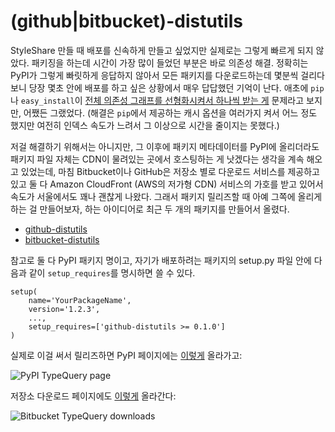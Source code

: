 (github|bitbucket)-distutils
============================

StyleShare 만들 때 배포를 신속하게 만들고 싶었지만 실제로는 그렇게 빠르게 되지 않았다. 패키징을 하는데 시간이 가장 많이 들었던 부분은 바로 의존성 해결. 정확히는 PyPI가 그렇게 빠릿하게 응답하지 않아서 모든 패키지를 다운로드하는데 몇분씩 걸리다보니 당장 몇초 안에 배포를 하고 싶은 상황에서 매우 답답했던 기억이 난다. 애초에 `pip`나 `easy_install`이 [전체 의존성 그래프를 선형화시켜서 하나씩 받는 게][1] 문제라고 보지만, 어쨌든 그랬었다. (해결은 `pip`에서 제공하는 캐시 옵션을 여러가지 켜서 어느 정도 했지만 여전히 인덱스 속도가 느려서 그 이상으로 시간을 줄이지는 못했다.)

저걸 해결하기 위해서는 아니지만, 그 이후에 패키지 메타데이터를 PyPI에 올리더라도 패키지 파일 자체는 CDN이 물려있는 곳에서 호스팅하는 게 낫겠다는 생각을 계속 해오고 있었는데, 마침 Bitbucket이나 GitHub은 저장소 별로 다운로드 서비스를 제공하고 있고 둘 다 Amazon CloudFront (AWS의 저가형 CDN) 서비스의 가호를 받고 있어서 속도가 서울에서도 꽤나 괜찮게 나왔다. 그래서 패키지 릴리즈할 때 아예 그쪽에 올리게 하는 걸 만들어보자, 하는 아이디어로 최근 두 개의 패키지를 만들어서 올렸다.

 - [github-distutils](https://github.com/dahlia/github-distutils)
 - [bitbucket-distutils](https://bitbucket.org/dahlia/bitbucket-distutils)

참고로 둘 다 PyPI 패키지 명이고, 자기가 배포하려는 패키지의 setup.py 파일 안에 다음과 같이 `setup_requires`를 명시하면 쓸 수 있다.

    setup(
        name='YourPackageName',
        version='1.2.3',
        ...,
        setup_requires=['github-distutils >= 0.1.0']
    )

실제로 이걸 써서 릴리즈하면 PyPI 페이지에는 [이렇게][2] 올라가고:

![PyPI TypeQuery page](http://i.imgur.com/iRH6y.png)

저장소 다운로드 페이지에도 [이렇게][3] 올라간다:

![Bitbucket TypeQuery downloads](http://i.imgur.com/HrIdS.png)

[1]: http://www.reddit.com/r/Python/comments/tenmz/how_can_pip_be_improved/c4lzu16
[2]: http://pypi.python.org/pypi/TypeQuery
[3]: https://bitbucket.org/dahlia/typequery/downloads
